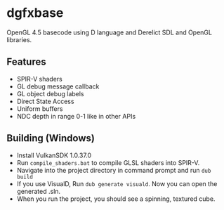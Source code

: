 # dgfxbase
OpenGL 4.5 basecode using D language and Derelict SDL and OpenGL libraries.

## Features

  - SPIR-V shaders
  - GL debug message callback
  - GL object debug labels
  - Direct State Access
  - Uniform buffers
  - NDC depth in range 0-1 like in other APIs

## Building (Windows)

  - Install VulkanSDK 1.0.37.0
  - Run `compile_shaders.bat` to compile GLSL shaders into SPIR-V.
  - Navigate into the project directory in command prompt and run `dub build`
  - If you use VisualD, Run `dub generate visuald`. Now you can open the generated .sln.
  - When you run the project, you should see a spinning, textured cube.
  